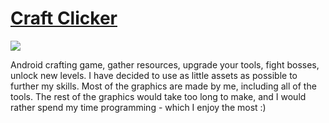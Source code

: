 # [Craft Clicker](https://play.google.com/store/apps/details?id=com.R6DGames.CraftClicker)

![](https://i.imgur.com/DhgMEUc.png)

Android crafting game, gather resources, upgrade your tools, fight bosses, unlock new levels. 
I have decided to use as little assets as possible to further my skills. Most of the graphics are made by me, including all of the tools.
The rest of the graphics would take too long to make, and I would rather spend my time programming - which I enjoy the most :)
